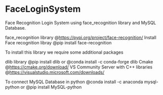 # FaceLoginSystem
 Face Recognition Login System using face_recognition library and MySQL Database.

face_recognition library @https://pypi.org/project/face-recognition/
Install Face recognition libray  @pip install face-recognition

To install this library we require some additional packages

dlib library   @pip install dlib or @conda install -c conda-forge dlib
Cmake    @https://cmake.org/download/
VS Community Server with C++ libraries    @https://visualstudio.microsoft.com/downloads/

To connect MySQL Database in python
@conda install -c anaconda mysql-python  or @pip install MySQL-python
